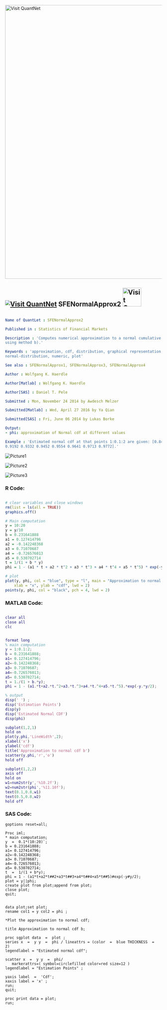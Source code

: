 
[<img src="https://github.com/QuantLet/Styleguide-and-FAQ/blob/master/pictures/banner.png" width="880" alt="Visit QuantNet">](http://quantlet.de/index.php?p=info)

## [<img src="https://github.com/QuantLet/Styleguide-and-Validation-procedure/blob/master/pictures/qloqo.png" alt="Visit QuantNet">](http://quantlet.de/) **SFENormalApprox2** [<img src="https://github.com/QuantLet/Styleguide-and-Validation-procedure/blob/master/pictures/QN2.png" width="60" alt="Visit QuantNet 2.0">](http://quantlet.de/d3/ia)

```yaml

Name of QuantLet : SFENormalApprox2

Published in : Statistics of Financial Markets

Description : 'Computes numerical approximation to a normal cumulative distribution function (cdf)
using method b).'

Keywords : 'approximation, cdf, distribution, graphical representation, normal,
normal-distribution, numeric, plot'

See also : SFENormalApprox1, SFENormalApprox3, SFENormalApprox4

Author : Wolfgang K. Haerdle

Author[Matlab] : Wolfgang K. Haerdle

Author[SAS] : Daniel T. Pele

Submitted : Mon, November 24 2014 by Awdesch Melzer

Submitted[Matlab] : Wed, April 27 2016 by Ya Qian

Submitted[SAS] : Fri, June 06 2014 by Lukas Borke

Output: 
- phi: approximation of Normal cdf at different values

Example : 'Estimated normal cdf at that points 1:0.1:2 are given: [0.8413 0.8643 0.8849 0.9032
0.9192 0.9332 0.9452 0.9554 0.9641 0.9713 0.9772].'

```

![Picture1](SFENormalApprox2(Matlab).png)

![Picture2](SFENormalApprox2.png)

![Picture3](SFENormalApprox2_sas.png)


### R Code:
```r

# clear variables and close windows
rm(list = ls(all = TRUE))
graphics.off()

# Main computation
y = 10:20
y = y/10
b = 0.231641888
a1 = 0.127414796
a2 = -0.142248368
a3 = 0.71070687
a4 = -0.726576013
a5 = 0.530702714
t = 1/(1 + b * y)
phi = 1 - (a1 * t + a2 * t^2 + a3 * t^3 + a4 * t^4 + a5 * t^5) * exp(-y * y/2)

# plot
plot(y, phi, col = "blue", type = "l", main = "Approximation to normal cdf b", 
    xlab = "x", ylab = "cdf", lwd = 2)
points(y, phi, col = "black", pch = 4, lwd = 2)

```

### MATLAB Code:
```matlab

clear all
close all
clc


format long
% main computation
y = 1:0.1:2;
b = 0.231641888;
a1= 0.127414796;
a2=-0.142248368;
a3= 0.71070687;
a4=-0.726576013;
a5= 0.530702714;
t = 1./(1 + b.*y);
phi = 1 - (a1.*t+a2.*t.^2+a3.*t.^3+a4.*t.^4+a5.*t.^5).*exp(-y.*y/2);

% output
disp(' ') ;
disp('Estimation Points')
disp(y)
disp('Estimated Normal CDF')
disp(phi)

subplot(1,2,1)
hold on
plot(y,phi,'LineWidth',2);
xlabel('x')
ylabel('cdf')
title('Approximation to normal cdf b')
scatter(y,phi,'r','o')
hold off

subplot(1,2,2)
axis off
hold on
w1=num2str(y','%10.2f');
w2=num2str(phi','%11.10f');
text(0.1,0.8,w1)
text(0.5,0.8,w2)
hold off
```

### SAS Code:
```sas
goptions reset=all;

Proc iml;
* main computation;
y  =  0.1*(10:20)`;
b = 0.231641888;
a1= 0.127414796;
a2=-0.142248368;
a3= 0.71070687;
a4=-0.726576013;
a5= 0.530702714;
t  =  1/(1 + b*y);
phi = 1 - (a1*t+a2*t##2+a3*t##3+a4*t##4+a5*t##5)#exp(-y#y/2);
plot = y||phi;
create plot from plot;append from plot;
close plot;
quit;


data plot;set plot;
rename col1 = y col2 = phi ;

*Plot the approximation to normal cdf;

title Approximation to normal cdf b;

proc sgplot data  =  plot ;
series x  =  y y  =  phi / lineattrs = (color  =  blue THICKNESS  =  2) 
legendlabel = "Estimated normal cdf";

scatter x  =  y y  =  phi/ 
   markerattrs=( symbol=circlefilled color=red size=12 )
legendlabel = "Estimation Points" ;

yaxis label  =  'Cdf';
xaxis label = 'x' ;
run;
quit;

proc print data = plot;
run;
```
